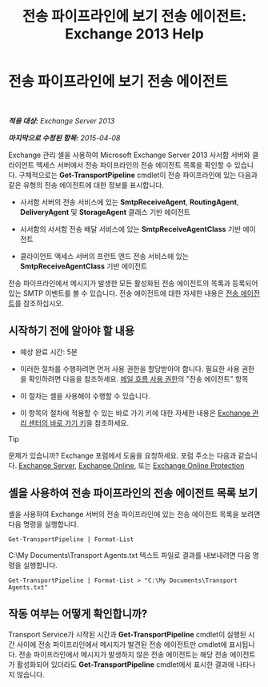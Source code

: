 ﻿---
title: '전송 파이프라인에 보기 전송 에이전트: Exchange 2013 Help'
TOCTitle: 전송 파이프라인에 보기 전송 에이전트
ms:assetid: bd715d8e-7b21-48de-8f68-d425d8506e4c
ms:mtpsurl: https://technet.microsoft.com/ko-kr/library/Bb124395(v=EXCHG.150)
ms:contentKeyID: 51407728
ms.date: 05/22/2018
mtps_version: v=EXCHG.150
ms.translationtype: MT
---

# 전송 파이프라인에 보기 전송 에이전트

 

_**적용 대상:** Exchange Server 2013_

_**마지막으로 수정된 항목:** 2015-04-08_

Exchange 관리 셸을 사용하여 Microsoft Exchange Server 2013 사서함 서버와 클라이언트 액세스 서버에서 전송 파이프라인의 전송 에이전트 목록을 확인할 수 있습니다. 구체적으로는 **Get-TransportPipeline** cmdlet이 전송 파이프라인에 있는 다음과 같은 유형의 전송 에이전트에 대한 정보를 표시합니다.

  - 사서함 서버의 전송 서비스에 있는 **SmtpReceiveAgent**, **RoutingAgent**, **DeliveryAgent** 및 **StorageAgent** 클래스 기반 에이전트

  - 사서함의 사서함 전송 배달 서비스에 있는 **SmtpReceiveAgentClass** 기반 에이전트

  - 클라이언트 액세스 서버의 프런트 엔드 전송 서비스에 있는 **SmtpReceiveAgentClass** 기반 에이전트

전송 파이프라인에서 메시지가 발생한 모든 활성화된 전송 에이전트의 목록과 등록되어 있는 SMTP 이벤트를 볼 수 있습니다. 전송 에이전트에 대한 자세한 내용은 [전송 에이전트](transport-agents-exchange-2013-help.md)를 참조하십시오.

## 시작하기 전에 알아야 할 내용

  - 예상 완료 시간: 5분

  - 이러한 절차를 수행하려면 먼저 사용 권한을 할당받아야 합니다. 필요한 사용 권한을 확인하려면 다음을 참조하세요. [메일 흐름 사용 권한](mail-flow-permissions-exchange-2013-help.md)의 "전송 에이전트" 항목

  - 이 절차는 셸을 사용해야 수행할 수 있습니다.

  - 이 항목의 절차에 적용할 수 있는 바로 가기 키에 대한 자세한 내용은 [Exchange 관리 센터의 바로 가기 키](keyboard-shortcuts-in-the-exchange-admin-center-exchange-online-protection-help.md)을 참조하세요.


> [!TIP]
> 문제가 있습니까? Exchange 포럼에서 도움을 요청하세요. 포럼 주소는 다음과 같습니다. <A href="https://go.microsoft.com/fwlink/p/?linkid=60612">Exchange Server</A>, <A href="https://go.microsoft.com/fwlink/p/?linkid=267542">Exchange Online</A>, 또는 <A href="https://go.microsoft.com/fwlink/p/?linkid=285351">Exchange Online Protection</A>



## 셸을 사용하여 전송 파이프라인의 전송 에이전트 목록 보기

셸을 사용하여 Exchange 서버의 전송 파이프라인에 있는 전송 에이전트 목록을 보려면 다음 명령을 실행합니다.

    Get-TransportPipeline | Format-List

C:\\My Documents\\Transport Agents.txt 텍스트 파일로 결과를 내보내려면 다음 명령을 실행합니다.

    Get-TransportPipeline | Format-List > "C:\My Documents\Transport Agents.txt"

## 작동 여부는 어떻게 확인합니까?

Transport Service가 시작된 시간과 **Get-TransportPipeline** cmdlet이 실행된 시간 사이에 전송 파이프라인에서 메시지가 발견된 전송 에이전트만 cmdlet에 표시됩니다. 전송 파이프라인에서 메시지가 발생하지 않은 전송 에이전트는 해당 전송 에이전트가 활성화되어 있더라도 **Get-TransportPipeline** cmdlet에서 표시한 결과에 나타나지 않습니다.


